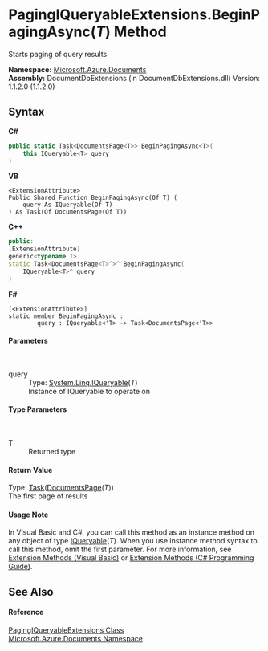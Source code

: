 # PagingIQueryableExtensions.BeginPagingAsync(*T*) Method 
 

Starts paging of query results

**Namespace:**&nbsp;<a href="856b2e23-9c8b-2618-f913-67d85d500616">Microsoft.Azure.Documents</a><br />**Assembly:**&nbsp;DocumentDbExtensions (in DocumentDbExtensions.dll) Version: 1.1.2.0 (1.1.2.0)

## Syntax

**C#**<br />
``` C#
public static Task<DocumentsPage<T>> BeginPagingAsync<T>(
	this IQueryable<T> query
)

```

**VB**<br />
``` VB
<ExtensionAttribute>
Public Shared Function BeginPagingAsync(Of T) ( 
	query As IQueryable(Of T)
) As Task(Of DocumentsPage(Of T))
```

**C++**<br />
``` C++
public:
[ExtensionAttribute]
generic<typename T>
static Task<DocumentsPage<T>^>^ BeginPagingAsync(
	IQueryable<T>^ query
)
```

**F#**<br />
``` F#
[<ExtensionAttribute>]
static member BeginPagingAsync : 
        query : IQueryable<'T> -> Task<DocumentsPage<'T>> 

```


#### Parameters
&nbsp;<dl><dt>query</dt><dd>Type: <a href="http://msdn2.microsoft.com/en-us/library/bb351562" target="_blank">System.Linq.IQueryable</a>(*T*)<br />Instance of IQueryable to operate on</dd></dl>

#### Type Parameters
&nbsp;<dl><dt>T</dt><dd>Returned type</dd></dl>

#### Return Value
Type: <a href="http://msdn2.microsoft.com/en-us/library/dd321424" target="_blank">Task</a>(<a href="5a3674e4-2b1a-2bad-ab7b-08208cdce377">DocumentsPage</a>(*T*))<br />The first page of results

#### Usage Note
In Visual Basic and C#, you can call this method as an instance method on any object of type <a href="http://msdn2.microsoft.com/en-us/library/bb351562" target="_blank">IQueryable</a>(*T*). When you use instance method syntax to call this method, omit the first parameter. For more information, see <a href="http://msdn.microsoft.com/en-us/library/bb384936.aspx">Extension Methods (Visual Basic)</a> or <a href="http://msdn.microsoft.com/en-us/library/bb383977.aspx">Extension Methods (C# Programming Guide)</a>.

## See Also


#### Reference
<a href="8c2e3a03-f1de-8b54-74c8-f5360d57c48e">PagingIQueryableExtensions Class</a><br /><a href="856b2e23-9c8b-2618-f913-67d85d500616">Microsoft.Azure.Documents Namespace</a><br />